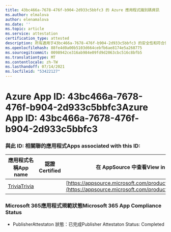 ```yaml
---
title: 43bc466a-7678-476f-b904-2d933c5bbfc3 的 Azure 應用程式識別碼資訊
ms.author: elmalova
author: elenamalova
ms.date: ''
ms.topic: article
ms.service: attestation
certification_type: attested
description: 所有適用于43bc466a-7678-476f-b904-2d933c5bbfc3 的安全性和符合性資訊資訊。
ms.openlocfilehash: 88fe4d0a00b5103d664cebfb6ae8174e5a268775
ms.sourcegitcommit: 0098942ce316ab984e09fd9d2063cbc516c8bfb5
ms.translationtype: MT
ms.contentlocale: zh-TW
ms.lasthandoff: 07/14/2021
ms.locfileid: "53422127"
---
```

# <a name="azure-app-id-43bc466a-7678-476f-b904-2d933c5bbfc3"></a><span data-ttu-id="73b8c-103">Azure App ID: 43bc466a-7678-476f-b904-2d933c5bbfc3</span><span class="sxs-lookup"><span data-stu-id="73b8c-103">Azure App ID: 43bc466a-7678-476f-b904-2d933c5bbfc3</span></span>


### <a name="apps-associated-with-this-id"></a><span data-ttu-id="73b8c-104">與此 ID: 相關聯的應用程式</span><span class="sxs-lookup"><span data-stu-id="73b8c-104">Apps associated with this ID:</span></span>
| <span data-ttu-id="73b8c-105">**應用程式名稱**</span><span class="sxs-lookup"><span data-stu-id="73b8c-105">**App name**</span></span> | <span data-ttu-id="73b8c-106">**認證**</span><span class="sxs-lookup"><span data-stu-id="73b8c-106">**Certified**</span></span> | <span data-ttu-id="73b8c-107">**在 AppSource 中查看**</span><span class="sxs-lookup"><span data-stu-id="73b8c-107">**View in AppSource**</span></span> |
|-|-|-|
| [<span data-ttu-id="73b8c-108">Trivia</span><span class="sxs-lookup"><span data-stu-id="73b8c-108">Trivia</span></span>](https://docs.microsoft.com/en-us/microsoft-365-app-certification/forward/WA200001956) |  | [https://appsource.microsoft.com/product/office/WA200001956](https://appsource.microsoft.com/product/office/WA200001956) |

### <a name="microsoft-365-app-compliance-status"></a><span data-ttu-id="73b8c-109">Microsoft 365應用程式規範狀態</span><span class="sxs-lookup"><span data-stu-id="73b8c-109">Microsoft 365 App Compliance Status</span></span>
- <span data-ttu-id="73b8c-110">PublisherAttestaton 狀態：已完成</span><span class="sxs-lookup"><span data-stu-id="73b8c-110">Publisher Attestaton Status: Completed</span></span>
